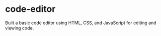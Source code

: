 # code-editor
Built a basic code editor using HTML, CSS, and JavaScript for editing and viewing code.
